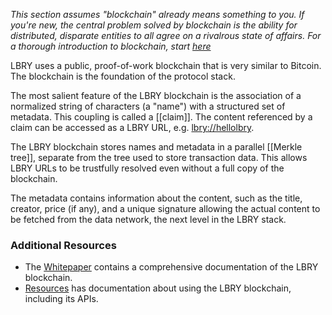 _This section assumes "blockchain" already means something to you. If you're new, the central problem solved by blockchain is the ability for distributed, disparate entities to all agree on a rivalrous state of affairs. For a thorough introduction to blockchain, start [here](https://lopp.net/bitcoin.html)_

LBRY uses a public, proof-of-work blockchain that is very similar to Bitcoin. The blockchain is the foundation of the protocol stack.

The most salient feature of the LBRY blockchain is the association of a normalized string of characters (a "name") with a structured set of metadata. This coupling is called a [[claim]]. The content referenced by a claim can be accessed as a LBRY URL, e.g. [lbry://hellolbry](/playground?url=hellolbry).

The LBRY blockchain stores names and metadata in a parallel [[Merkle tree]], separate from the tree used to store transaction data. This allows LBRY URLs to be trustfully resolved even without a full copy of the blockchain.

The metadata contains information about the content, such as the title, creator, price (if any), and a unique signature allowing the actual content to be fetched from the data network, the next level in the LBRY stack.

### Additional Resources

- The [Whitepaper](/whitepaper "Whitepaper") contains a comprehensive documentation of the LBRY blockchain.
- [Resources](/resources) has documentation about using the LBRY blockchain, including its APIs.
